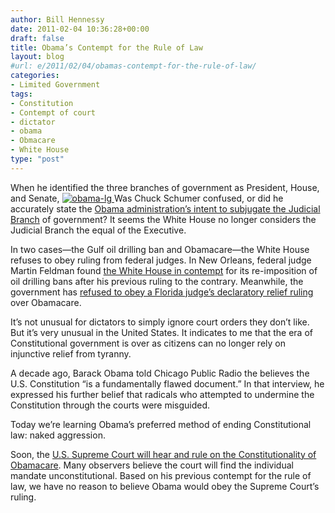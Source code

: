 ```yaml
---
author: Bill Hennessy
date: 2011-02-04 10:36:28+00:00
draft: false
title: Obama’s Contempt for the Rule of Law
layout: blog
#url: e/2011/02/04/obamas-contempt-for-the-rule-of-law/
categories:
- Limited Government
tags:
- Constitution
- Contempt of court
- dictator
- obama
- Obmacare
- White House
type: "post"
---
```


When he identified the three branches of government as President, House, and Senate, [![obama-lg](https://hennessysview.com/wp-content/uploads/2011/02/obama-lg_thumb.jpg)
](https://hennessysview.com/wp-content/uploads/2011/02/obama-lg.jpg)Was Chuck Schumer confused, or did he accurately state the [Obama administration’s intent to subjugate the Judicial Branch](https://www.theblaze.com/stories/sen-schumers-three-branches-of-government-no-longer-includes-judiciary/) of government? It seems the White House no longer considers the Judicial Branch the equal of the Executive.

 

In two cases—the Gulf oil drilling ban and Obamacare—the White House refuses to obey ruling from federal judges. In New Orleans, federal judge Martin Feldman found [the White House in contempt](https://hotair.com/archives/2011/02/03/federal-judge-holds-obama-administration-in-contempt-over-drilling-permitorium/) for its re-imposition of oil drilling bans after his previous ruling to the contrary. Meanwhile, the government has [refused to obey a Florida judge’s declaratory relief ruling](https://www.cbsnews.com/8301-503544_162-20030146-503544.html?tag=cbsnewsLeadStoriesAreaMain) over Obamacare.

 

It’s not unusual for dictators to simply ignore court orders they don’t like. But it’s very unusual in the United States. It indicates to me that the era of Constitutional government is over as citizens can no longer rely on injunctive relief from tyranny.

 

A decade ago, Barack Obama told Chicago Public Radio the believes the U.S. Constitution “is a fundamentally flawed document.” In that interview, he expressed his further belief that radicals who attempted to undermine the Constitution through the courts were misguided.

 

Today we’re learning Obama’s preferred method of ending Constitutional law: naked aggression. 

 

Soon, the [U.S. Supreme Court will hear and rule on the Constitutionality of Obamacare](https://www.foxnews.com/politics/2011/02/03/virginia-attorney-general-urges-supreme-court-hear-health-law-challenge/). Many observers believe the court will find the individual mandate unconstitutional. Based on his previous contempt for the rule of law, we have no reason to believe Obama would obey the Supreme Court’s ruling. 
